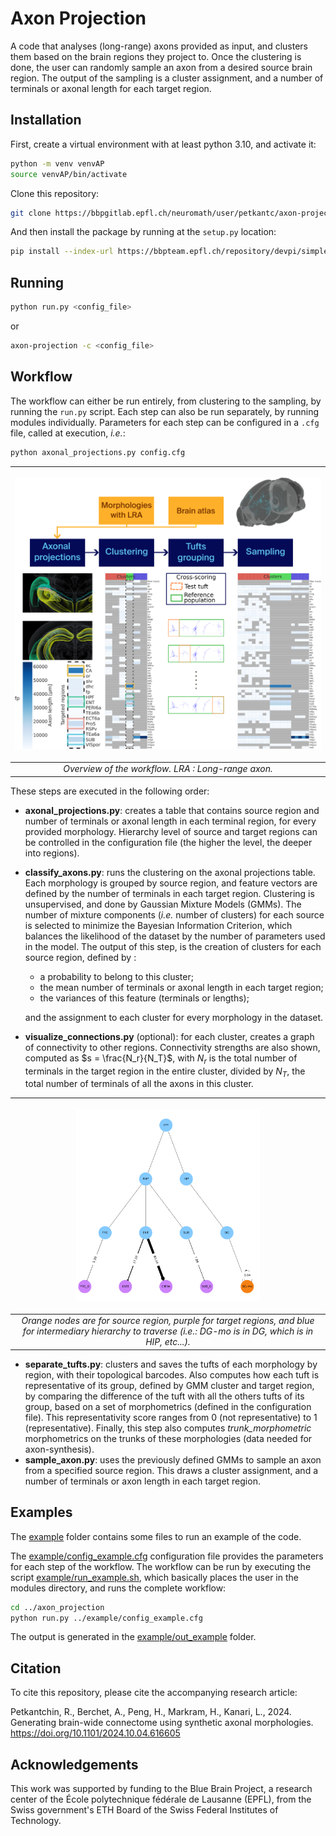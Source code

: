 # Axon Projection
A code that analyses (long-range) axons provided as input, and clusters them based on the brain regions they project to. Once the clustering is done, the user can randomly sample an axon from a desired source brain region. The output of the sampling is a cluster assignment, and a number of terminals or axonal length for each target region.
<!-- , and a set of selected tufts that go well with this choice. -->

## Installation

First, create a virtual environment with at least python 3.10, and activate it:
```bash
python -m venv venvAP
source venvAP/bin/activate
```

Clone this repository:
```bash
git clone https://bbpgitlab.epfl.ch/neuromath/user/petkantc/axon-projection.git
```

And then install the package by running at the `setup.py` location:
```bash
pip install --index-url https://bbpteam.epfl.ch/repository/devpi/simple -e .
```

## Running

```bash
python run.py <config_file>
```
or
```bash
axon-projection -c <config_file>
```

## Workflow

The workflow can either be run entirely, from clustering to the sampling, by running the `run.py` script. Each step can also be run separately, by running modules individually.
Parameters for each step can be configured in a `.cfg` file, called at execution, *i.e.*:
```bash
python axonal_projections.py config.cfg
```

|<p align="center"><img src="./docs/APWorkflow.png" alt="Axonal projection workflow" width="100%" height="auto"></p>|
|:---:|
| *Overview of the workflow. LRA : Long-range axon.* |

These steps are executed in the following order:
- **axonal_projections.py**: creates a table that contains source region and number of terminals or axonal length in each terminal region, for every provided morphology. Hierarchy level of source and target regions can be controlled in the configuration file (the higher the level, the deeper into regions).
<!-- - **check_atlas.py** (optional): compares source regions found for the morphologies in the provided atlas, with source regions found elsewhere, typically from another atlas or manually assigned. Also checks the discrepancies between targeted regions for each morphology (*n.b.*: morphologies files tested should be the same and at the same disk location). -->
- **classify_axons.py**: runs the clustering on the axonal projections table. Each morphology is grouped by source region, and feature vectors are defined by the number of terminals in each target region. Clustering is unsupervised, and done by Gaussian Mixture Models (GMMs). The number of mixture components (*i.e.* number of clusters) for each source is selected to minimize the Bayesian Information Criterion, which balances the likelihood of the dataset by the number of parameters used in the model.
The output of this step, is the creation of clusters for each source region, defined by :
    - a probability to belong to this cluster;
    - the mean number of terminals or axonal length in each target region;
    - the variances of this feature (terminals or lengths);

  and the assignment to each cluster for every morphology in the dataset.
- **visualize_connections.py** (optional): for each cluster, creates a graph of connectivity to other regions. Connectivity strengths are also shown, computed as $s = \frac{N_r}{N_T}$, with $N_r$ is the total number of terminals in the target region in the entire cluster, divided by $N_T$, the total number of terminals of all the axons in this cluster.

|<p align="center"><img src="./docs/graph_example.png" alt="Example graph" width="60%" height="auto"></p>|
|:---:|
| *Orange nodes are for source region, purple for target regions, and blue for intermediary hierarchy to traverse (*i.e.*: DG-mo is in DG, which is in HIP, etc...).* |


- **separate_tufts.py**: clusters and saves the tufts of each morphology by region, with their topological barcodes. Also computes how each tuft is representative of its group, defined by GMM cluster and target region, by comparing the difference of the tuft with all the others tufts of its group, based on a set of morphometrics (defined in the configuration file). This representativity score ranges from 0 (not representative) to 1 (representative). Finally, this step also computes *trunk_morphometric* morphometrics on the trunks of these morphologies (data needed for axon-synthesis).
- **sample_axon.py**: uses the previously defined GMMs to sample an axon from a specified source region. This draws a cluster assignment, and a number of terminals or axon length in each target region.
<!-- Appropriate tufts are then selected, based on this number of terminals and the tufts' representativity score. The output is a tuft tuple, which, among others, contains the tuft topological barcode, which can be used for topological synthesis. -->

## Examples

The [example](example) folder contains some files to run an example of the code.

The [example/config_example.cfg](example/config_example.cfg) configuration file provides the parameters for each step of the workflow. The workflow can be run by executing the script [example/run_example.sh](example/run_example.sh), which basically places the user in the modules directory, and runs the complete workflow:
```bash
cd ../axon_projection
python run.py ../example/config_example.cfg
```

The output is generated in the [example/out_example](example/out_example) folder.


## Citation

To cite this repository, please cite the accompanying research article:

Petkantchin, R., Berchet, A., Peng, H., Markram, H., Kanari, L., 2024. Generating brain-wide connectome using synthetic axonal morphologies. https://doi.org/10.1101/2024.10.04.616605


## Acknowledgements
This work was supported by funding to the Blue Brain Project, a research center of the École polytechnique fédérale de Lausanne (EPFL), from the Swiss government's ETH Board of the Swiss Federal Institutes of Technology.
